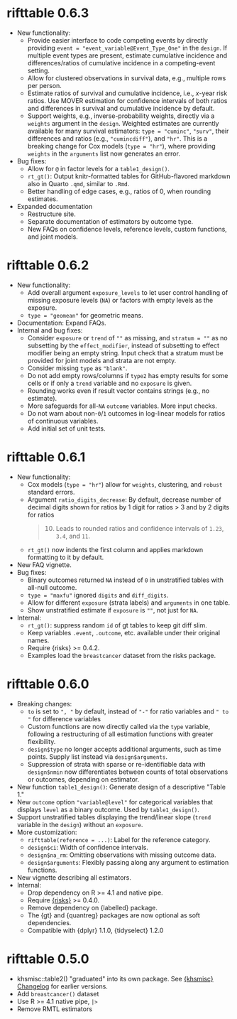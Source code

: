 # rifttable 0.6.3

* New functionality:
  + Provide easier interface to code competing events by directly providing 
    `event = "event_variable@Event_Type_One"` in the `design`. 
    If multiple event types are present, estimate cumulative incidence and 
    differences/ratios of cumulative incidence in a competing-event setting.
  + Allow for clustered observations in survival data, e.g., multiple rows per 
    person.
  + Estimate ratios of survival and cumulative incidence, i.e., *x*-year risk 
    ratios. Use MOVER estimation for confidence intervals of both ratios and
    differences in survival and cumulative incidence by default.
  + Support weights, e.g., inverse-probability weights, directly via a 
    `weights` argument in the `design`. Weighted estimates are currently 
    available for many survival estimators: `type = "cuminc"`, `"surv"`, their 
    differences and ratios (e.g., `"cumincdiff"`), and `"hr"`. This is a 
    breaking change for Cox models (`type = "hr"`), where providing `weights` in 
    the `arguments` list now generates an error.
* Bug fixes:
  + Allow for `@` in factor levels for a `table1_design()`.
  + `rt_gt()`: Output knitr-formatted tables for GitHub-flavored markdown also
    in Quarto `.qmd`, similar to `.Rmd`.
  + Better handling of edge cases, e.g., ratios of 0, when rounding estimates.
* Expanded documentation
  + Restructure site.
  + Separate documentation of estimators by outcome type.
  + New FAQs on confidence levels, reference levels, custom functions, and 
    joint models.


# rifttable 0.6.2

* New functionality:
  + Add overall argument `exposure_levels` to let user control handling of
    missing exposure levels (`NA`) or factors with empty levels as the exposure.
  + `type = "geomean"` for geometric means.
* Documentation: Expand FAQs.
* Internal and bug fixes:
  + Consider `exposure` or `trend` of `""` as missing, and `stratum = ""` as no 
    subsetting by the `effect_modifier`, instead  of subsetting to effect 
    modifier being an empty string. Input check that a stratum must be provided 
    for joint models and strata are not empty.
  + Consider missing `type` as `"blank"`.
  + Do not add empty rows/columns if `type2` has empty results for some cells or
    if only a `trend` variable and no `exposure` is given.
  + Rounding works even if result vector contains strings (e.g., no estimate).
  + More safeguards for all-`NA` `outcome` variables. More input checks.
  + Do not warn about non-`0`/`1` outcomes in log-linear models for ratios of
    continuous variables.
  + Add initial set of unit tests.


# rifttable 0.6.1

* New functionality:
  + Cox models (`type = "hr"`) allow for `weights`, clustering, and `robust` 
    standard errors.
  + Argument `ratio_digits_decrease`: By default, decrease number of decimal
    digits shown for ratios by 1 digit for ratios > 3 and by 2 digits for ratios
    > 10. Leads to rounded ratios and confidence intervals of `1.23`, `3.4`, and 
    `11`.
  + `rt_gt()` now indents the first column and applies markdown formatting to it 
    by default.
* New FAQ vignette.
* Bug fixes:
  + Binary outcomes returned `NA` instead of `0` in unstratified tables
    with all-null outcome.
  + `type = "maxfu"` ignored `digits` and `diff_digits`.
  + Allow for different `exposure` (strata labels) and `arguments` in one table.
  + Show unstratified estimate if `exposure` is `""`, not just for `NA`.
* Internal:
  + `rt_gt()`: suppress random `id` of gt tables to keep git diff slim.
  + Keep variables `.event`, `.outcome`, etc. available under their original 
    names.
  + Require {risks} >= 0.4.2.
  + Examples load the `breastcancer` dataset from the risks package.


# rifttable 0.6.0

* Breaking changes: 
  + `to` is set to `", "` by default, instead of `"-"` for ratio variables and 
    `" to "` for difference variables
  + Custom functions are now directly called via the `type` variable, 
    following a restructuring of all estimation functions with greater 
    flexibility.
  + `design$type` no longer accepts additional arguments, such as time points.
    Supply list instead via `design$arguments`.
  + Suppression of strata with sparse or re-identifiable data with `design$nmin`
    now differentiates between counts of total observations or outcomes, 
    depending on estimator.
* New function `table1_design()`: Generate design of a descriptive "Table 1."
* New `outcome` option `"variable@level"` for categorical variables that
  displays `level` as a binary outcome. Used by `table1_design()`.
* Support unstratified tables displaying the trend/linear slope (`trend` 
  variable in the `design`) without an `exposure`.
* More customization:
  + `rifttable(reference = ...)`: Label for the reference category.
  + `design$ci`: Width of confidence intervals.
  + `design$na_rm`: Omitting observations with missing outcome data.
  + `design$arguments`: Flexibly passing along any argument to estimation
    functions.
* New vignette describing all estimators.
* Internal:
  + Drop dependency on R >= 4.1 and native pipe.
  + Require [{risks}](https://stopsack.github.io/risks) >= 0.4.0.
  + Remove dependency on {labelled} package. 
  + The {gt} and {quantreg} packages are now optional as soft dependencies.
  + Compatible with {dplyr} 1.1.0, {tidyselect} 1.2.0
  

# rifttable 0.5.0

* khsmisc::table2() "graduated" into its own package. See [{khsmisc} Changelog](https://stopsack.github.io/khsmisc/news/) for earlier versions.
* Add `breastcancer()` dataset
* Use R >= 4.1 native pipe, `|>`
* Remove RMTL estimators
